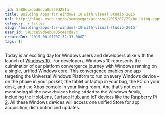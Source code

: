 ```yaml
---
_id: 5a88e1adbd6dca0d5f0d25fa
title: Building Apps for Windows 10 with Visual Studio 2015
url: http://blogs.msdn.com/b/somasegar/archive/2015/07/29/building-apps-for-windows-10-with-visual-studio-2015.aspx
category: articles
slug: 'building-apps-for-windows-10-with-visual-studio-2015'
user_id: 5a83ce59d6eb0005c4ecda2c
createdOn: '2015-08-01T07:32:33.000Z'
tags: []
---
```


Today is an exciting day for Windows users and developers alike with the launch of <a href="http://www.windows.com/">Windows 10</a>.  For developers, Windows 10 represents the culmination of our platform convergence journey with Windows running on a single, unified Windows core. This convergence enables one app targeting the Universal Windows Platform to run on every Windows device – on the phone in your pocket, the tablet or laptop in your bag, the PC on your desk, and the Xbox console in your living room. And that’s not even mentioning all the new devices being added to the Windows family, including the <a href="http://www.microsoft.com/microsoft-hololens/en-us">HoloLens</a>, <a href="https://www.microsoft.com/microsoft-surface-hub/en-us">Surface Hub</a>, and IoT devices like the <a href="http://blogs.windows.com/buildingapps/2015/02/02/windows-10-coming-to-raspberry-pi-2/">Raspberry Pi 2</a>. All these Windows devices will access one unified Store for app acquisition, distribution and updates.
